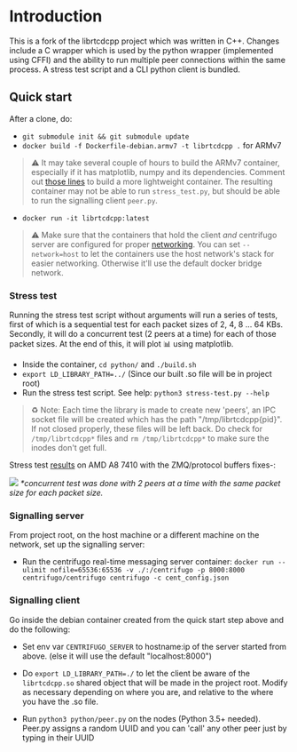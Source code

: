# Introduction

This is a fork of the librtcdcpp project which was written in C++. Changes include a C wrapper which is used by the python wrapper (implemented using CFFI) and the ability to run multiple peer connections within the same process. A stress test script and a CLI python client is bundled.

## Quick start

After a clone, do:

* `git submodule init && git submodule update`
* `docker build -f Dockerfile-debian.armv7 -t librtcdcpp .` for ARMv7
> :warning: It may take several couple of hours to build the ARMv7 container, especially if it has matplotlib, numpy and its dependencies. Comment out [those lines](https://github.com/hamon-in/librtcdcpp/blob/8b8f373c828078c985824b45876b40c5b6648fcc/Dockerfile-debian.armv7#L22-#L24) to build a more lightweight container. The resulting container may not be able to run `stress_test.py`, but should be able to run the signalling client `peer.py`.
* `docker run -it librtcdcpp:latest`
> :warning: Make sure that the containers that hold the client *and* centrifugo server are configured for proper [networking](https://docs.docker.com/engine/userguide/networking/). You can set `--network=host` to let the containers use the host network's stack for easier networking. Otherwise it'll use the default docker bridge network.

### Stress test

Running the stress test script without arguments will run a series of tests, first of which is a sequential test for each packet sizes of 2, 4, 8 ... 64 KBs. Secondly, it will do a concurrent test (2 peers at a time) for each of those packet sizes. At the end of this, it will plot :bar_chart: using matplotlib.

* Inside the container, `cd python/` and `./build.sh`
* `export LD_LIBRARY_PATH=../` (Since our built .so file will be in project root)
* Run the stress test script. See help: `python3 stress-test.py --help`

> :recycle: Note: Each time the library is made to create new 'peers', an IPC socket file will be created which has the path "/tmp/librtcdcpp{pid}". If not closed properly, these files will be left back.
Do check for `/tmp/librtcdcpp*` files and `rm /tmp/librtcdcpp*` to make sure the inodes don't get full.

Stress test [results](https://github.com/hamon-in/librtcdcpp/wiki/Performance-evaluation-(AMD-A8-7410-CPU)#python-concurrent-test-protobuf--zmq) on AMD A8 7410 with the ZMQ/protocol buffers fixes-:

![](http://image.ibb.co/m3j2qm/AMD_librtcdcpp.png)
_\*concurrent test was done with 2 peers at a time with the same packet size for each packet size._

### Signalling server

From project root, on the host machine or a different machine on the network, set up the signalling server:

* Run the centrifugo real-time messaging server container: `docker run --ulimit nofile=65536:65536 -v ./:/centrifugo -p 8000:8000 centrifugo/centrifugo centrifugo -c cent_config.json`

### Signalling client

Go inside the debian container created from the quick start step above and do the following:

* Set env var `CENTRIFUGO_SERVER` to hostname:ip of the server started from above. (else it will use the default "localhost:8000")

* Do `export LD_LIBRARY_PATH=./` to let the client be aware of the `librtcdcpp.so` shared object that will be made in the project root. Modify as necessary depending on where you are, and relative to the where you have the .so file.

* Run `python3 python/peer.py` on the nodes (Python 3.5+ needed). Peer.py assigns a random UUID and you can 'call' any other peer just by typing in their UUID
